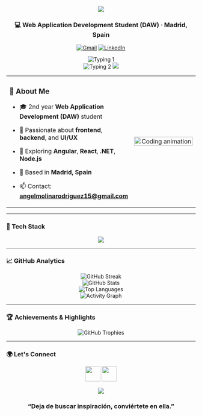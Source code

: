 <!-- 💫 Profile README for Ángel Molina (Animated Edition) -->
<!-- Header Waving Banner -->
<p align="center">
  <img src="https://capsule-render.vercel.app/api?type=waving&height=180&color=0:FF6B6B,100:845EC2&text=Ángel%20Molina&fontAlign=50&fontAlignY=35&fontSize=42&fontColor=ffffff" />
</p>

<div align="center">

### 💻 Web Application Development Student (DAW) · Madrid, Spain  

<!-- Contact badges -->
<p>
  <a href="mailto:angelmolinarodriguez15@gmail.com"><img src="https://img.shields.io/badge/Gmail-D14836?style=flat&logo=gmail&logoColor=white" alt="Gmail" /></a>
  <a href="https://www.linkedin.com/in/angel-molina-rodriguez-78714b252/"><img src="https://img.shields.io/badge/LinkedIn-0077B5?style=flat&logo=linkedin&logoColor=white" alt="LinkedIn" /></a>
</p>

<!-- Typing animations -->
<img src="https://readme-typing-svg.herokuapp.com?font=Fira+Code&pause=900&color=FF6B6B&center=true&vCenter=true&width=650&lines=Full+Stack+Developer+in+training;Frontend+%2B+Backend+%2B+UI%2FUX;From+Madrid%2C+always+learning+🚀" alt="Typing 1" />
<br/>
<img src="https://readme-typing-svg.herokuapp.com?font=Fira+Code&pause=900&color=845EC2&center=true&vCenter=true&width=650&lines=Clean+code+mindset+💡;Teamwork+%26+ownership;Discipline+%3E+Motivation" alt="Typing 2" />

<!-- Cute animated divider -->
<img src="https://capsule-render.vercel.app/api?type=rect&color=0:ffffff00,100:ffffff00&text=%20&fontColor=00000000&height=10" />

</div>

<!-- About + Animated GIF layout -->
<table align="center">
  <tr>
    <td width="55%" valign="top">

### 💫 About Me
- 🎓 2nd year **Web Application Development (DAW)** student  
- 🧩 Passionate about **frontend**, **backend**, and **UI/UX**  
- 🚀 Exploring **Angular**, **React**, **.NET**, **Node.js**  
- 📍 Based in **Madrid, Spain**  
- 📫 Contact: **angelmolinarodriguez15@gmail.com**

  </td>
    <td width="45%" align="center" valign="middle">
      <!-- Safe, lightweight coding GIF -->
      <img src="https://media.giphy.com/media/qgQUggAC3Pfv687qPC/giphy.gif" width="100%" alt="Coding animation" />
    </td>
  </tr>
</table>

---

### 🧠 Tech Stack
<p align="center">
  <img src="https://skillicons.dev/icons?i=cs,java,js,ts,html,css,react,angular,nodejs,astro,dotnet,firebase,mysql,mongodb,postgres,oracle,mariadb,apache,figma,canva" />
</p>

---

### 📈 GitHub Analytics
<p align="center">
  <img src="https://github-readme-streak-stats.herokuapp.com/?user=amolrod&theme=radical&hide_border=true" alt="GitHub Streak" />
  <br/>
  <img src="https://github-readme-stats.vercel.app/api?username=amolrod&show_icons=true&theme=radical&hide_border=true&count_private=true" alt="GitHub Stats" />
  <br/>
  <img src="https://github-readme-stats.vercel.app/api/top-langs/?username=amolrod&layout=compact&theme=radical&hide_border=true" alt="Top Languages" />
  <br/>
  <img src="https://github-readme-activity-graph.vercel.app/graph?username=amolrod&bg_color=1a1b27&color=9f9f9f&line=ff6384&point=ffffff&area=true&hide_border=true" alt="Activity Graph" />
</p>

---

### 🏆 Achievements & Highlights
<p align="center">
  <img src="https://github-profile-trophy.vercel.app/?username=amolrod&theme=dracula&no-frame=true&margin-w=10" alt="GitHub Trophies" />
</p>

---

### 🌍 Let's Connect
<p align="center">
  <a href="mailto:angelmolinarodriguez15@gmail.com"><img src="https://skillicons.dev/icons?i=gmail" width="40" /></a>
  <a href="https://www.linkedin.com/in/angel-molina-rodriguez-78714b252/"><img src="https://skillicons.dev/icons?i=linkedin" width="40" /></a>
</p>

<!-- Footer Waving Banner -->
<p align="center">
  <img src="https://capsule-render.vercel.app/api?type=waving&height=120&section=footer&color=0:845EC2,100:FF6B6B" />
</p>

<!-- Inspirational Closing -->
<h3 align="center">“Deja de buscar inspiración, conviértete en ella.”</h3>
